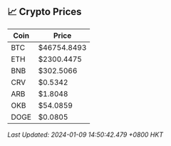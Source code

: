 ## 📈 Crypto Prices

| Coin | Price |
| ---- | ----- |
| BTC | $46754.8493 |
| ETH | $2300.4475 |
| BNB | $302.5066 |
| CRV | $0.5342 |
| ARB | $1.8048 |
| OKB | $54.0859 |
| DOGE | $0.0805 |

_Last Updated: 2024-01-09 14:50:42.479 +0800 HKT_